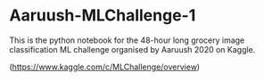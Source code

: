 # Aaruush-MLChallenge-1
This is the python notebook for the 48-hour long grocery image classification ML challenge organised by Aaruush 2020 on Kaggle.

(https://www.kaggle.com/c/MLChallenge/overview)

